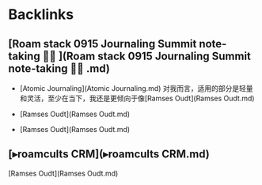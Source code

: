 
# Backlinks
## [Roam stack 0915 Journaling Summit note-taking 🏄‍♀️ ](Roam stack 0915 Journaling Summit note-taking 🏄‍♀️ .md)
- [Atomic Journaling](Atomic Journaling.md) 对我而言，适用的部分是轻量和灵活，至少在当下，我还是更倾向于像[Ramses Oudt](Ramses Oudt.md)

- [Ramses Oudt](Ramses Oudt.md)

- [Ramses Oudt](Ramses Oudt.md)

## [▸roamcults CRM](▸roamcults CRM.md)
[Ramses Oudt](Ramses Oudt.md)

